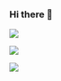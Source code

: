### Hi there 👋

![](https://komarev.com/ghpvc/?username=akcps&color=green)

![](https://github-readme-stats.vercel.app/api?username=akcps&show_icons=true&line_height=21&show_icons=true&theme=vue&hide_border=true&count_private=true)

![](https://github-readme-stats.vercel.app/api/top-langs/?username=akcps&show_icons=true&count_private=true&layout=compact&theme=vue&hide_border=true&hide=html,css)


<!--
**Akcps/akcps** is a ✨ _special_ ✨ repository because its `README.md` (this file) appears on your GitHub profile.

Here are some ideas to get you started:

- 🔭 I’m currently working on ...
- 🌱 I’m currently learning ...
- 👯 I’m looking to collaborate on ...
- 🤔 I’m looking for help with ...
- 💬 Ask me about ...
- 📫 How to reach me: ...
- 😄 Pronouns: ...
- ⚡ Fun fact: ...
-->
